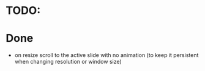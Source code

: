 # TODO:


# Done

- on resize scroll to the active slide with no animation (to keep it persistent when changing resolution or window size)
